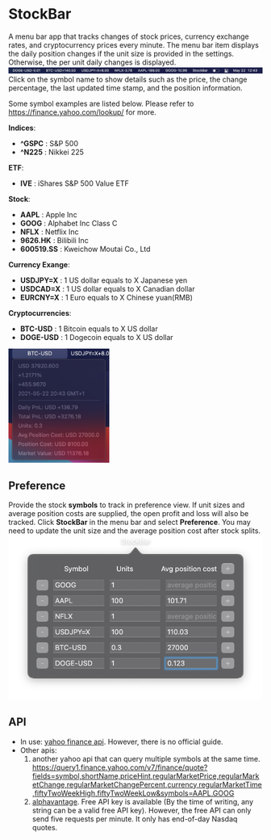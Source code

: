 # StockBar

A menu bar app that tracks changes of stock prices, currency exchange rates, and cryptocurrency prices every minute.
The menu bar item displays the daily position changes if the unit size is provided in the settings. Otherwise, the per unit daily changes is displayed.
![mainDisplay](Screenshots/StockBar.png)
Click on the symbol name to show details such as the price, the change percentage, the last updated time stamp, and the position information. 

Some symbol examples are listed below. Please refer to https://finance.yahoo.com/lookup/ for more.

**Indices**:
* **^GSPC** : S&P 500
* **^N225** : Nikkei 225

**ETF**:
* **IVE** : iShares S&P 500 Value ETF

**Stock**:
* **AAPL** : Apple Inc
* **GOOG** : Alphabet Inc Class C
* **NFLX** : Netflix Inc
* **<span>9626.HK</span>** : Bilibili Inc
* **<span>600519.SS</span>** : Kweichow Moutai Co., Ltd

**Currency Exange**:
* **USDJPY=X** : 1 US dollar equals to X Japanese yen
* **USDCAD=X** : 1 US dollar equals to X Canadian dollar
* **EURCNY=X** : 1 Euro equals to X Chinese yuan(RMB)

**Cryptocurrencies**:
* **BTC-USD** : 1 Bitcoin equals to X US dollar
* **DOGE-USD** : 1 Dogecoin equals to X US dollar


<img src="Screenshots/StockDetails.png" alt="details" width="200">

## Preference
Provide the stock **symbols** to track in preference view. If unit sizes and average position costs are supplied, the open profit and loss will also be tracked. Click **StockBar** in the menu bar and select **Preference**. You may need to update the unit size and the average position cost after stock splits.
![preference](Screenshots/Settings.png)
## API
* In use: [yahoo finance api](https://query1.finance.yahoo.com/v8/finance/chart/?symbol=AAPL&interval=1d). However, there is no official guide.
* Other apis:
    1. another yahoo api that can query multiple symbols at the same time. https://query1.finance.yahoo.com/v7/finance/quote?fields=symbol,shortName,priceHint,regularMarketPrice,regularMarketChange,regularMarketChangePercent,currency,regularMarketTime,fiftyTwoWeekHigh,fiftyTwoWeekLow&symbols=AAPL,GOOG
    2. [alphavantage](https://www.alphavantage.co). Free API key is available (By the time of writing, any string can be a valid free API key). However, the free API can only send five requests per minute. It only has end-of-day Nasdaq quotes.
